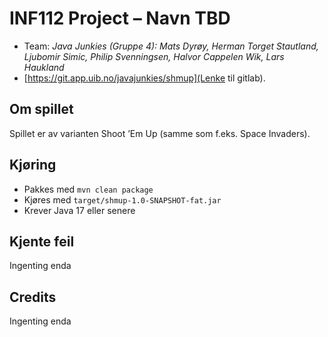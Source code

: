 # INF112 Project – Navn TBD

* Team: *Java Junkies (Gruppe 4): Mats Dyrøy, Herman Torget Stautland, Ljubomir Simic, Philip Svenningsen, Halvor Cappelen Wik, Lars Haukland*
* [https://git.app.uib.no/javajunkies/shmup](Lenke til gitlab).

## Om spillet
Spillet er av varianten Shoot ’Em Up (samme som f.eks. Space Invaders). 

## Kjøring
* Pakkes med `mvn clean package`
* Kjøres med `target/shmup-1.0-SNAPSHOT-fat.jar`
* Krever Java 17 eller senere

## Kjente feil
 Ingenting enda

## Credits
Ingenting enda

